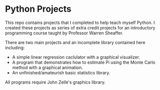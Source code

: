 # Python Projects

This repo contains projects that I completed to help teach myself Python. I created these projects as series of extra credit projects for an introductory programming course taught by Professor Warren Sheaffer.

There are two main projects and an incomplete library contained here including:

* A simple linear regression caclulator with a graphical visualizer.
* A program that demonstrates how to estimate Pi using the Monte Carlo method with a graphical animation.
* An unfinished/amateurish basic statistics library.

All programs require John Zelle's graphics library.
